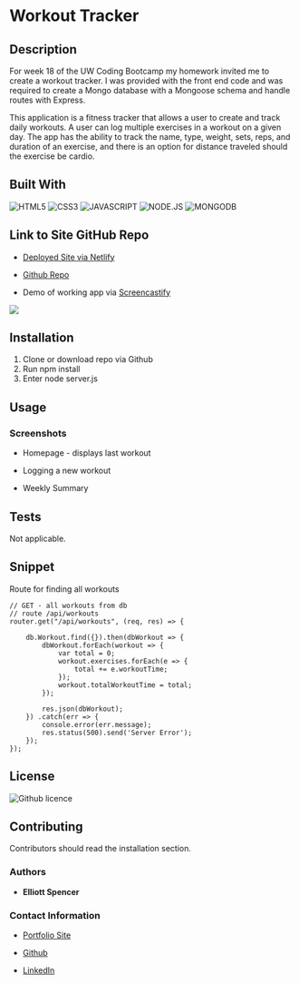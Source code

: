 # Workout Tracker

## Description

For week 18 of the UW Coding Bootcamp my homework invited me to create a workout tracker. I was provided with the front end code and was required to create a Mongo database with a Mongoose schema and handle routes with Express.

This application is a fitness tracker that allows a user to create and track daily workouts. A user can log multiple exercises in a workout on a given day. The app has the ability to track the name, type, weight, sets, reps, and duration of an exercise, and there is an option for distance traveled should the exercise be cardio.

## Built With

![HTML5](https://img.shields.io/badge/HTML5-E34F26?style=for-the-badge&logo=html5&logoColor=white)
![CSS3](https://img.shields.io/badge/CSS3-1572B6?style=for-the-badge&logo=css3&logoColor=white)
![JAVASCRIPT](https://img.shields.io/badge/JavaScript-323330?style=for-the-badge&logo=javascript&logoColor=F7DF1E)
![NODE.JS](https://img.shields.io/badge/Node.js-43853D?style=for-the-badge&logo=node.js&logoColor=white)
![MONGODB](https://img.shields.io/badge/MongoDB-4EA94B?style=for-the-badge&logo=mongodb&logoColor=white)


## Link to Site GitHub Repo

* [Deployed Site via Netlify](https://hw11-notetaker-uwbootcamp.herokuapp.com/notes)
* [Github Repo](https://github.com/spencee1315/Fitness_Tracker)

* Demo of working app via [Screencastify](https://drive.google.com/file/d/16lcG863_pduJfFHh_dnkUF3iTYux-496/view)
<img src="public/assets/NoteTaker.png">

## Installation 

1. Clone or download repo via Github
2. Run npm install
3. Enter node server.js

## Usage 
### Screenshots

* Homepage - displays last workout

* Logging a new workout

* Weekly Summary

## Tests

Not applicable.

## Snippet
Route for finding all workouts

```
// GET - all workouts from db
// route /api/workouts
router.get("/api/workouts", (req, res) => {
   
    db.Workout.find({}).then(dbWorkout => {
        dbWorkout.forEach(workout => {
            var total = 0;
            workout.exercises.forEach(e => {
                total += e.workoutTime;
            });
            workout.totalWorkoutTime = total;
        });

        res.json(dbWorkout);
    }) .catch(err => {
        console.error(err.message);
        res.status(500).send('Server Error');
    });
});
```

## License 
![Github licence](http://img.shields.io/badge/license-MIT-blue.svg)

## Contributing 
Contributors should read the installation section. 

### Authors
* **Elliott Spencer**

### Contact Information
* [Portfolio Site](https://spencee1315.github.io/hw_wk2/)

* [Github](https://github.com/spencee1315)

* [LinkedIn](https://www.linkedin.com/in/elliott-spencer-886a9818/)